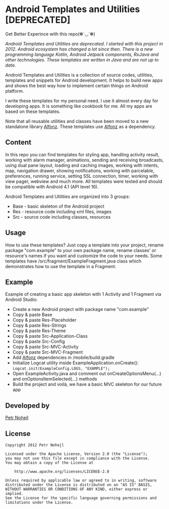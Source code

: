Android Templates and Utilities [DEPRECATED]
============================================
Get Better Experince with this repo(❁´◡`❁)

*Android Templates and Utilities are deprecated. I started with this project in 2012. Android ecosystem has changed a lot since then. There is a new programming language Kotlin, Android Jetpack components, RxJava and other technologies. These templates are written in Java and are not up to date.*

Android Templates and Utilities is a collection of source codes, utilities, templates and snippets for Android development. It helps to build new apps and shows the best way how to implement certain things on Android platform.

I write these templates for my personal need. I use it almost every day for developing apps. It is something like cookbook for me. All my apps are based on these templates.

Note that all reusable utilities and classes have been moved to a new standalone library [Alfonz](https://github.com/petrnohejl/Alfonz). These templates use [Alfonz](https://github.com/petrnohejl/Alfonz) as a dependency.


Content
-------

In this repo you can find templates for styling app, handling activity result, working with alarm manager, animations, sending and receiving broadcasts, using dual pane layout, loading and caching images, working with intents, map, navigation drawer, showing notifications, working with parcelable, preferences, running service, setting SSL connection, timer, working with view pager, webview and much more. All templates were tested and should be compatible with Android 4.1 (API level 16).

Android Templates and Utilities are organized into 3 groups:

* Base - basic skeleton of the Android project
* Res - resource code including xml files, images
* Src - source code including classes, resources


Usage
-----

How to use these templates? Just copy a template into your project, rename package "com.example" to your own package name, rename classes' or resource's names if you want and customize the code to your needs. Some templates have /src/fragment/ExampleFragment.java class which demonstrates how to use the template in a Fragment.


Example
-------

Example of creating a basic app skeleton with 1 Activity and 1 Fragment via Android Studio:

* Create a new Android project with package name "com.example"
* Copy & paste Base
* Copy & paste Res-Placeholder
* Copy & paste Res-Strings
* Copy & paste Res-Theme
* Copy & paste Src-Application-Class
* Copy & paste Src-Config
* Copy & paste Src-MVC-Activity
* Copy & paste Src-MVC-Fragment
* Add [Alfonz](https://github.com/petrnohejl/Alfonz) dependencies in /mobile/build.gradle
* Initialize Logcat utility inside ExampleApplication.onCreate(): `Logcat.init(ExampleConfig.LOGS, "EXAMPLE");`
* Open ExampleActivity.java and comment out onCreateOptionsMenu(...) and onOptionsItemSelected(...) methods
* Build the project and voilà, we have a basic MVC skeleton for our future app


Developed by
------------

[Petr Nohejl](http://petrnohejl.cz)


License
-------

    Copyright 2012 Petr Nohejl

    Licensed under the Apache License, Version 2.0 (the "License");
    you may not use this file except in compliance with the License.
    You may obtain a copy of the License at

        http://www.apache.org/licenses/LICENSE-2.0

    Unless required by applicable law or agreed to in writing, software
    distributed under the License is distributed on an "AS IS" BASIS,
    WITHOUT WARRANTIES OR CONDITIONS OF ANY KIND, either express or implied.
    See the License for the specific language governing permissions and
    limitations under the License.
